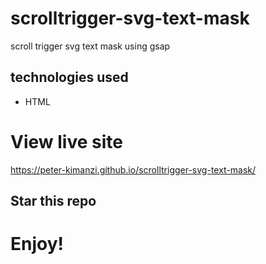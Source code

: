 # scrolltrigger-svg-text-mask

scroll trigger svg text mask using gsap

## technologies used
* HTML


# View live site

https://peter-kimanzi.github.io/scrolltrigger-svg-text-mask/

## Star this repo


# Enjoy!
